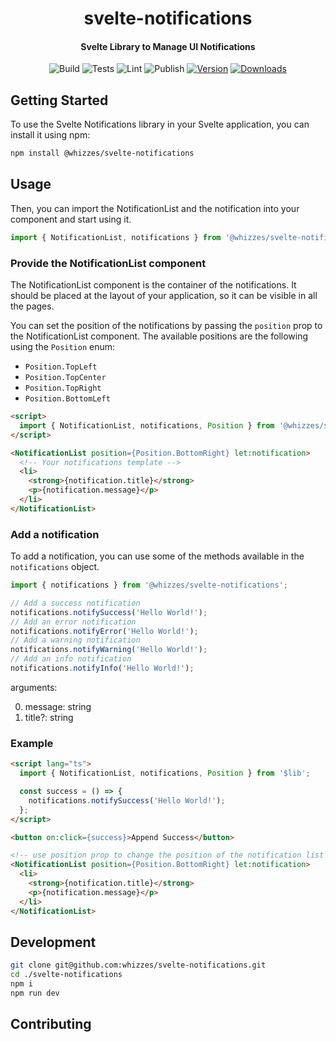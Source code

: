 <div>
  <h1 align="center">svelte-notifications</h1>
  <h4 align="center">
    Svelte Library to Manage UI Notifications
  </h4>
</div>

<div align="center">

![Build](https://github.com/whizzes/svelte-notifications/workflows/build/badge.svg)
![Tests](https://github.com/whizzes/svelte-notifications/workflows/test/badge.svg)
![Lint](https://github.com/whizzes/svelte-notifications/workflows/lint/badge.svg)
![Publish](https://github.com/whizzes/svelte-notifications/workflows/publish/badge.svg)
[![Version](https://img.shields.io/npm/v/@whizzes/svelte-notifications.svg?style=flat)](https://www.npmjs.com/package/@whizzes/svelte-notifications)
[![Downloads](https://img.shields.io/npm/dm/@whizzes/svelte-notifications.svg?style=flat)](https://www.npmjs.com/package/@whizzes/svelte-notifications)

</div>

## Getting Started

To use the Svelte Notifications library in your Svelte application, you can install it using npm:

```bash
npm install @whizzes/svelte-notifications
```

## Usage

Then, you can import the NotificationList and the notification into your component and start using it.

```javascript
import { NotificationList, notifications } from '@whizzes/svelte-notifications';
```

### Provide the NotificationList component

The NotificationList component is the container of the notifications. It should be placed at the layout of your application, so it can be visible in all the pages.

You can set the position of the notifications by passing the `position` prop to the NotificationList component. The available positions are the following using the `Position` enum:

- `Position.TopLeft`
- `Position.TopCenter`
- `Position.TopRight`
- `Position.BottomLeft`

```html
<script>
  import { NotificationList, notifications, Position } from '@whizzes/svelte-notifications';
</script>

<NotificationList position={Position.BottomRight} let:notification>
  <!-- Your notifications template -->
  <li>
    <strong>{notification.title}</strong>
    <p>{notification.message}</p>
  </li>
</NotificationList>

```

### Add a notification

To add a notification, you can use some of the methods available in the `notifications` object.

```javascript
import { notifications } from '@whizzes/svelte-notifications';

// Add a success notification
notifications.notifySuccess('Hello World!');
// Add an error notification
notifications.notifyError('Hello World!');
// Add a warning notification
notifications.notifyWarning('Hello World!');
// Add an info notification
notifications.notifyInfo('Hello World!');
```

arguments:

0. message: string
1. title?: string

### Example

```html
<script lang="ts">
  import { NotificationList, notifications, Position } from '$lib';

  const success = () => {
    notifications.notifySuccess('Hello World!');
  };
</script>

<button on:click={success}>Append Success</button>

<!-- use position prop to change the position of the notification list -->
<NotificationList position={Position.BottomRight} let:notification>
  <li>
    <strong>{notification.title}</strong>
    <p>{notification.message}</p>
  </li>
</NotificationList>
```

## Development

```bash
git clone git@github.com:whizzes/svelte-notifications.git
cd ./svelte-notifications
npm i
npm run dev
```

## Contributing
